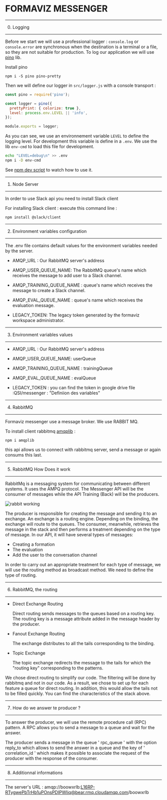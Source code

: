# FORMAVIZ MESSENGER

***********
0. Logging
***********

Before we start we will use a professional logger : `console.log` or `console.error` are synchronous when the destination is a terminal or a file, so they are not suitable for production. To log our application we will use [pino](https://www.npmjs.com/package/pino) lib.

Install pino

```
npm i -S pino pino-pretty
```

Then we will define our logger in `src/logger.js` with a console transport :

```js
const pino = require('pino');

const logger = pino({
  prettyPrint: { colorize: true },
  level: process.env.LEVEL || 'info',
});

module.exports = logger;
```

As you can see, we use an environnement variable `LEVEL` to define the logging level. For development this variable is define in a `.env`.
We use the lib `env-cmd` to load this file for development.

```sh
echo "LEVEL=debug\n" >> .env
npm i -D env-cmd
```

See [npm dev script](package.json#9) to watch how to use it.

***************
1. Node Server 
***************

In order to use Slack api you need to install Slack client 
	
For installing Slack client : execute this command line : 

```
npm install @slack/client
```	
 
***************************************
2. Environment variables configuration 
***************************************


 The .env file contains default values for the environment variables needed by the server.

   * AMQP_URL : Our RabbitMQ server's address 

   * AMQP_USER_QUEUE_NAME: The RabbitMQ queue's name which receives the message to add user to a Slack channel.

   * AMQP_TRAINING_QUEUE_NAME : queue's name which receives the message to create a Slack channel.

   * AMQP_EVAL_QUEUE_NAME : queue's name which receives the evaluation message.

   * LEGACY_TOKEN: The legacy token generated by the formaviz workspace administrator.
   
****************************************   
  3. Environment variables values 
****************************************

   * AMQP_URL : Our RabbitMQ server's address 


   * AMQP_USER_QUEUE_NAME: userQueue


   * AMQP_TRAINING_QUEUE_NAME : trainingQueue


   * AMQP_EVAL_QUEUE_NAME : evalQueue


   * LEGACY_TOKEN : you can find the token in google drive file :QSI/messenger :  "Definiion des variables"	

************
4. RabbitMQ
************

Formaviz messenger use a message broker. We use RABBIT MQ. 

To install client rabbitmq [amqplib](https://www.npmjs.com/package/amqplib) :

```
npm i amqplib
```
this api allows us to connect with rabbitmq server, send a message or again consums this last.

*****************************
5. RabbitMQ How Does it work 
*****************************

RabbitMq is a messaging system for communicating between different systems. It uses the AMPQ protocol.
The Messenger API will be the consumer of messages while the API Training (Back) will be the producers.

![rabbit working](https://www.rabbitmq.com/img/tutorials/python-six.png)

The producer is responsible for creating the message and sending it to an exchange. An exchange is a routing engine. Depending on the binding, the exchange will route to the queues.
The consumer, meanwhile, retrieves the message in the stack and then performs a treatment depending on the type of message.
In our API, it will have several types of messages:

  * Creating a formation
  * The evaluation
  * Add the user to the conversation channel
  
In order to carry out an appropriate treatment for each type of message, we will use the routing method as broadcast method.
We need to define the type of routing.

*************************
6. RabbitMQ, the routing 
*************************

   * Direct Exchange Routing
  
     Direct routing sends messages to the queues based on a routing key. The routing key is a message attribute added in the message          header by the producer.
     
   * Fanout Exchange Routing
     
     The exchange distributes to all the tails corresponding to the binding.
     
   * Topic Exchange
     
     The topic exchange redirects the message to the tails for which the "routing key" corresponding to the patterns.


We chose direct routing to simplify our code. The filtering will be done by rabbitmq and not in our code. As a result, we chose to set up for each feature a queue for direct routing. In addition, this would allow the tails not to be filled quickly.
You can find the characteristics of the stack above.

***********************************
7. How do we answer te producer ?
***********************************

To answer the producer, we will use the remote procedure call (RPC) pattern. A RPC allows you to send a message to a queue and wait for the answer.

The producer sends a message in the queue \' rpc_queue \' with the option reply_to which allows to send the answer in a queue and the key of \' correlation_id \' which makes it possible to associate the request of the producer with the response of the consumer.    
    
****************************
8. Additionnal informations
****************************
 The server's URL :  amqp://boowxrlb:L16RP-RTygwePbTrHb1uPOnsPDIPWIiq@bear.rmq.cloudamqp.com/boowxrlb
